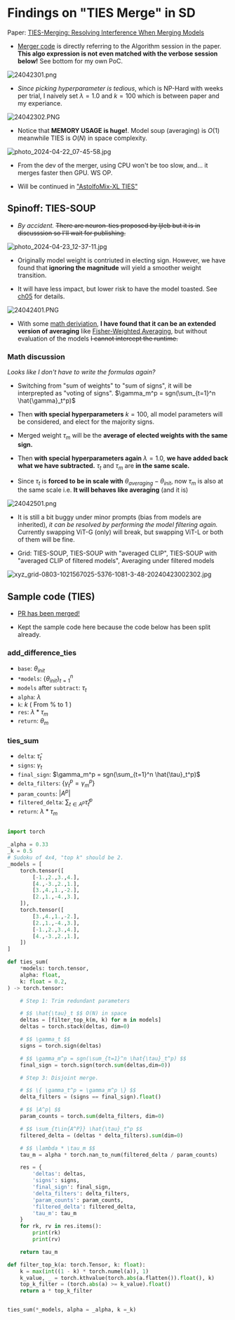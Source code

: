 # Findings on "TIES Merge" in SD #

Paper: [TIES-Merging: Resolving Interference When Merging Models](https://arxiv.org/abs/2306.01708)

- [Merger code](https://github.com/ljleb/sd-mecha/blob/main/sd_mecha/__init__.py#L139-L167) is directly referring to the Algorithm session in the paper. **This algo expression is not even matched with the verbose session below!** See bottom for my own PoC.

![24042301.png](./img/24042301.png)

- *Since picking hyperparameter is tedious*, which is NP-Hard with weeks per trial, I naively set $\lambda=1.0$ and $k=100$ which is between paper and my experiance.

![24042302.PNG](./img/24042302.PNG)

- Notice that **MEMORY USAGE is huge!**. Model soup (averaging) is $O(1)$ meanwhile TIES is $O(N)$ in space complexity.

![photo_2024-04-22_07-45-58.jpg](./img/photo_2024-04-22_07-45-58.jpg)

- From the dev of the merger, using CPU won't be too slow, and... it merges faster then GPU. WS OP.

- Will be continued in ["AstolfoMix-XL TIES"](../ch05/README_XL.MD)

## Spinoff: TIES-SOUP ##

- *By accident.* ~~There are neuron-ties proposed by ljleb but it is in discusssion so I'll wait for publishing.~~

![photo_2024-04-23_12-37-11.jpg](./img/photo_2024-04-23_12-37-11.jpg)

- Originally model weight is contriuted in electing sign. However, we have found that **ignoring the magnitude** will yield a smoother weight transition.

- It will have less impact, but lower risk to have the model toasted. See [ch05](../ch05/README_XL.MD#ties-challenge-hyperparameter-tuning) for details.

![24042401.PNG](./img/24042401.PNG)

- With some [math deriviation](https://www.quora.com/What-is-the-meaning-of-derivation-in-mathematics-What-are-its-types-and-examples-to-understand-it-better), **I have found that it can be an extended version of averaging** like [Fisher-Weighted Averaging](https://arxiv.org/abs/2111.09832), but without evaluation of the models ~~I cannot intercept the runtime.~~

### Math discussion ###

*Looks like I don't have to write the formulas again?*

- Switching from "sum of weights" to "sum of signs", it will be interprepted as "voting of signs". $\gamma_m^p = sgn(\sum_{t=1}^n \hat{\gamma}_t^p)$

- Then **with special hyperparameters** $k=100%$, all model parameters will be considered, and elect for the majority signs.

- Merged weight $\tau_m$ will be the **average of elected weights with the same sign.**

- Then **with special hyperparameters again** $\lambda=1.0$, **we have added back what we have subtracted.** $\tau_t$ and $\tau_m$ are **in the same scale.**

- Since $\tau_t$ is **forced to be in scale with** $\theta_{averaging}-\theta_{init}$, now $\tau_m$ is also at the same scale i.e. **It will behaves like averaging** (and it is)

![24042501.png](./img/24042501.png)

- It is still a bit buggy under minor prompts (bias from models are inherited), *it can be resolved by performing the model filtering again.* Currently swapping ViT-G (only) will break, but swapping ViT-L or both of them will be fine.

- Grid: TIES-SOUP, TIES-SOUP with "averaged CLIP", TIES-SOUP with "averaged CLIP of filtered models", Averaging under filtered models

![xyz_grid-0803-1021567025-5376-1081-3-48-20240423002302.jpg](../ch05/img/xyz_grid-0803-1021567025-5376-1081-3-48-20240423002302.jpg)

## Sample code (TIES) ##

- [PR has been merged!](https://github.com/ljleb/sd-mecha/pull/24)

- Kept the sample code here because the code below has been split already. 

### add_difference_ties ###
- `base`: $\theta_{init}$
- `*models`: $\{\theta_{init}\}_{t=1}^n$
- `models` after `subtract`: $\tau_t$
- `alpha`: $\lambda$
- `k`: $k$ ( From $\%$ to $1$ )
- `res`: $\lambda * \tau_m$
- `return`: $\theta_m$
### ties_sum ###
- `delta`: $\hat{\tau}_t$
- `signs`: $\gamma_t$
- `final_sign`: $\gamma_m^p = sgn(\sum_{t=1}^n \hat{\tau}_t^p)$
- `delta_filters`: $\{ \gamma_t^p = \gamma_m^p \}$
- `param_counts`: $|A^p|$
- `filtered_delta`: $\sum_{t\in{A^p}} \hat{\tau}_t^p$
- `return`: $\lambda * \tau_m$

```py

import torch

_alpha = 0.33
_k = 0.5
# Sudoku of 4x4, "top k" should be 2.
_models = [
    torch.tensor([    
        [-1.,2.,3.,4.],
        [4.,-3.,2.,1.],
        [3.,4.,1.,-2.],
        [2.,1.,-4.,3.],
    ]),
    torch.tensor([        
        [3.,4.,1.,-2.],
        [2.,1.,-4.,3.],
        [-1.,2.,3.,4.],
        [4.,-3.,2.,1.],
    ])
]

def ties_sum(  
    *models: torch.tensor,
    alpha: float,
    k: float = 0.2,
) -> torch.tensor:

    # Step 1: Trim redundant parameters

    # $$ \hat{\tau}_t $$ O(N) in space
    deltas = [filter_top_k(m, k) for m in models]
    deltas = torch.stack(deltas, dim=0)

    # $$ \gamma_t $$ 
    signs = torch.sign(deltas)

    # $$ \gamma_m^p = sgn(\sum_{t=1}^n \hat{\tau}_t^p) $$
    final_sign = torch.sign(torch.sum(deltas,dim=0)) 

    # Step 3: Disjoint merge.

    # $$ \{ \gamma_t^p = \gamma_m^p \} $$
    delta_filters = (signs == final_sign).float()

    # $$ |A^p| $$
    param_counts = torch.sum(delta_filters, dim=0)

    # $$ \sum_{t\in{A^P}} \hat{\tau}_t^p $$
    filtered_delta = (deltas * delta_filters).sum(dim=0)

    # $$ \lambda * \tau_m $$
    tau_m = alpha * torch.nan_to_num(filtered_delta / param_counts)

    res = {
        'deltas': deltas,
        'signs': signs,
        'final_sign': final_sign,
        'delta_filters': delta_filters,
        'param_counts': param_counts,
        'filtered_delta': filtered_delta,
        'tau_m': tau_m
    }
    for rk, rv in res.items():
        print(rk)
        print(rv)

    return tau_m

def filter_top_k(a: torch.Tensor, k: float):
    k = max(int((1 - k) * torch.numel(a)), 1)
    k_value, _ = torch.kthvalue(torch.abs(a.flatten()).float(), k)
    top_k_filter = (torch.abs(a) >= k_value).float()
    return a * top_k_filter


ties_sum(*_models, alpha = _alpha, k =_k)
```
